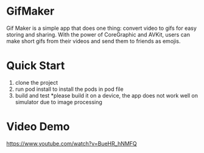 # GifMaker
Gif Maker is a simple app that does one thing: convert video to gifs for easy storing and sharing. With the power of CoreGraphic and AVKit, users can make short gifs from their videos and send them to friends as emojis.

# Quick Start
1. clone the project
2. run pod install to install the pods in pod file
3. build and test *please build it on a device, the app does not work well on simulator due to image processing

# Video Demo
https://www.youtube.com/watch?v=BueHR_hNMFQ

